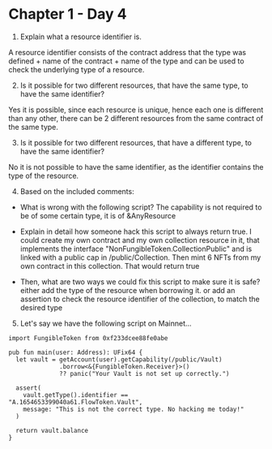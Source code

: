 # Chapter 1 - Day 4

1. Explain what a resource identifier is.

A resource identifier consists of the 
contract address that the type was defined + name of the contract + name of the type
and can be used to check the underlying type of a resource.


2. Is it possible for two different resources, that have the same type, to have the same identifier?

Yes it is possible, since each resource is unique, hence each one is different than any other, 
there can be 2 different resources from the same contract of the same type.

3. Is it possible for two different resources, that have a different type, to have the same identifier?

No it is not possible to have the same identifier, as the identifier contains the type of the resource.

4. Based on the included comments:

- What is wrong with the following script?
The capability is not required to be of some certain type, it is of &AnyResource

- Explain in detail how someone hack this script to always return true.
I could create my own contract and my own collection resource in it,
that implements the interface "NonFungibleToken.CollectionPublic" and is linked with a public cap in /public/Collection.
Then mint 6 NFTs from my own contract in this collection.
That would return true

- Then, what are two ways we could fix this script to make sure it is safe?
either add the type of the resource when borrowing it.
or add an assertion to check the resource identifier of the collection, to match the desired type

5. Let's say we have the following script on Mainnet...

```cadence
import FungibleToken from 0xf233dcee88fe0abe

pub fun main(user: Address): UFix64 {
  let vault = getAccount(user).getCapability(/public/Vault)
              .borrow<&{FungibleToken.Receiver}>()
              ?? panic("Your Vault is not set up correctly.")

  assert(
    vault.getType().identifier == "A.1654653399040a61.FlowToken.Vault",
    message: "This is not the correct type. No hacking me today!"
  )
  
  return vault.balance
}
```
